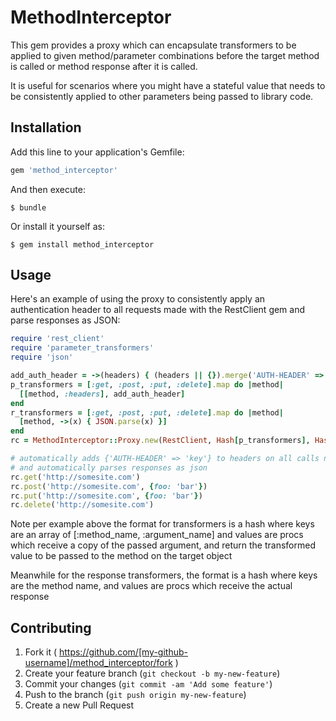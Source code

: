 # MethodInterceptor

This gem provides a proxy which can encapsulate transformers to be
applied to given method/parameter combinations before the target
method is called or method response after it is called.

It is useful for scenarios where you might have a stateful value that
needs to be consistently applied to other parameters being passed to
library code.

## Installation

Add this line to your application's Gemfile:

```ruby
gem 'method_interceptor'
```

And then execute:

    $ bundle

Or install it yourself as:

    $ gem install method_interceptor

## Usage

Here's an example of using the proxy to consistently apply an authentication header to all requests made with the RestClient gem and parse responses as JSON:

```ruby
require 'rest_client'
require 'parameter_transformers'
require 'json'

add_auth_header = ->(headers) { (headers || {}).merge('AUTH-HEADER' => 'key') }
p_transformers = [:get, :post, :put, :delete].map do |method|
  [[method, :headers], add_auth_header]
end
r_transformers = [:get, :post, :put, :delete].map do |method|
  [method, ->(x) { JSON.parse(x) }]
end
rc = MethodInterceptor::Proxy.new(RestClient, Hash[p_transformers], Hash[r_transformers])

# automatically adds {'AUTH-HEADER' => 'key'} to headers on all calls now
# and automatically parses responses as json
rc.get('http://somesite.com')
rc.post('http://somesite.com', {foo: 'bar'})
rc.put('http://somesite.com', {foo: 'bar'})
rc.delete('http://somesite.com')
```

Note per example above the format for transformers is a hash where
keys are an array of [:method_name, :argument_name] and values
are procs which receive a copy of the passed argument, and return the
transformed value to be passed to the method on the target object

Meanwhile for the response transformers, the format is a hash where
keys are the method name, and values are procs which receive the actual
response

## Contributing

1. Fork it ( https://github.com/[my-github-username]/method_interceptor/fork )
2. Create your feature branch (`git checkout -b my-new-feature`)
3. Commit your changes (`git commit -am 'Add some feature'`)
4. Push to the branch (`git push origin my-new-feature`)
5. Create a new Pull Request
